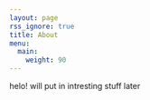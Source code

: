 ```yaml
---
layout: page
rss_ignore: true
title: About
menu:
  main:
    weight: 90
---
```


helo! will put in intresting stuff later
